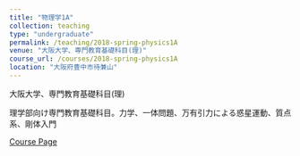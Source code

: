```yaml
---
title: "物理学1A"
collection: teaching
type: "undergraduate"
permalink: /teaching/2018-spring-physics1A
venue: "大阪大学、専門教育基礎科目(理)"
course_url: /courses/2018-spring-physics1A
location: "大阪府豊中市待兼山"
---
```


大阪大学、専門教育基礎科目(理)

理学部向け専門教育基礎科目。力学、一体問題、万有引力による惑星運動、質点系、剛体入門


<a href='https://stsykw.github.io/courses/2018-spring-physics1A'>Course Page</a>
